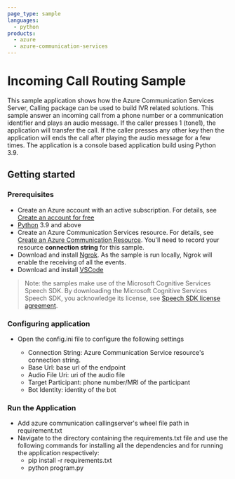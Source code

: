 ```yaml
---
page_type: sample
languages:
  - python
products:
  - azure
  - azure-communication-services
---
```


# Incoming Call Routing Sample

This sample application shows how the Azure Communication Services Server, Calling package can be used to build IVR related solutions. This sample answer an incoming call from a phone number or a communication identifier and plays an audio message. If the caller presses 1 (tone1), the application will transfer the call. If the caller presses any other key then the application will ends the call after playing the audio message for a few times. The application is a console based application build using Python 3.9.

## Getting started

### Prerequisites

- Create an Azure account with an active subscription. For details, see [Create an account for free](https://azure.microsoft.com/free/)
- [Python](https://www.python.org/downloads/) 3.9 and above
- Create an Azure Communication Services resource. For details, see [Create an Azure Communication Resource](https://docs.microsoft.com/azure/communication-services/quickstarts/create-communication-resource). You'll need to record your resource **connection string** for this sample.
- Download and install [Ngrok](https://www.ngrok.com/download). As the sample is run locally, Ngrok will enable the receiving of all the events.
- Download and install [VSCode](https://code.visualstudio.com/)

> Note: the samples make use of the Microsoft Cognitive Services Speech SDK. By downloading the Microsoft Cognitive Services Speech SDK, you acknowledge its license, see [Speech SDK license agreement](https://aka.ms/csspeech/license201809).

### Configuring application

- Open the config.ini file to configure the following settings

  - Connection String: Azure Communication Service resource's connection string.
  - Base Url: base url of the endpoint
  - Audio File Uri: uri of the audio file
  - Target Participant: phone number/MRI of the participant
  - Bot Identity: identity of the bot

### Run the Application

- Add azure communication callingserver's wheel file path in requirement.txt
- Navigate to the directory containing the requirements.txt file and use the following commands for installing all the dependencies and for running the application respectively:
  - pip install -r requirements.txt
  - python program.py
